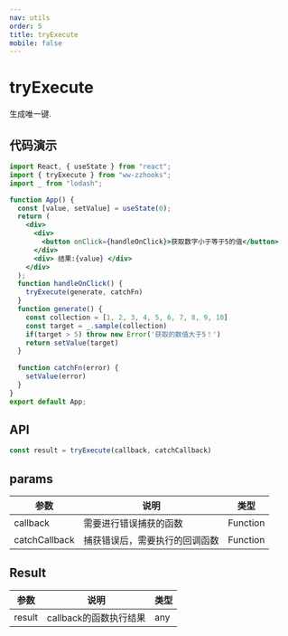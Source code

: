 ```yaml
---
nav: utils
order: 5
title: tryExecute
mobile: false
---
```

# tryExecute

生成唯一键.

## 代码演示

```jsx
import React, { useState } from "react";
import { tryExecute } from "ww-zzhooks";
import _ from "lodash";

function App() {
  const [value, setValue] = useState(0);
  return (
    <div>
      <div>
        <button onClick={handleOnClick}>获取数字小于等于5的值</button>
      </div>
      <div> 结果:{value} </div>
    </div>
  );
  function handleOnClick() {
    tryExecute(generate, catchFn)
  }
  function generate() {
    const collection = [1, 2, 3, 4, 5, 6, 7, 8, 9, 10]
    const target = _.sample(collection)
    if(target > 5) throw new Error('获取的数值大于5！')
    return setValue(target)
  }
  
  function catchFn(error) {
    setValue(error)
  }
}
export default App;

```

## API

```js
const result = tryExecute(callback, catchCallback)
```

## params

| 参数          | 说明                           | 类型     |
| ------------- | ------------------------------ | -------- |
| callback      | 需要进行错误捕获的函数         | Function |
| catchCallback | 捕获错误后，需要执行的回调函数 | Function |

## Result
| 参数   | 说明                   | 类型 |
| ------ | ---------------------- | ---- |
| result | callback的函数执行结果 | any  |

